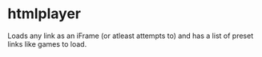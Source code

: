 # htmlplayer
Loads any link as an iFrame (or atleast attempts to) and has a list of preset links like games to load.

